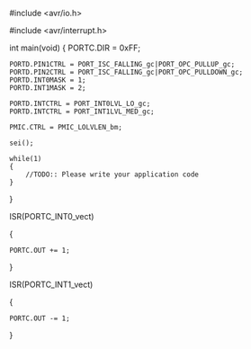 #include <avr/io.h>

#include <avr/interrupt.h>

int main(void)
{
	PORTC.DIR = 0xFF;
	
	PORTD.PIN1CTRL = PORT_ISC_FALLING_gc|PORT_OPC_PULLUP_gc;
	PORTD.PIN2CTRL = PORT_ISC_FALLING_gc|PORT_OPC_PULLDOWN_gc;
	PORTD.INT0MASK = 1;
	PORTD.INT1MASK = 2;
	
	PORTD.INTCTRL = PORT_INT0LVL_LO_gc;
	PORTD.INTCTRL = PORT_INT1LVL_MED_gc;
	
	PMIC.CTRL = PMIC_LOLVLEN_bm;
	
	sei();
	
    while(1)
    {
        //TODO:: Please write your application code 
    }
}

ISR(PORTC_INT0_vect)

{

	PORTC.OUT += 1;
	
}

ISR(PORTC_INT1_vect)

{

	PORTC.OUT -= 1;
	
}
